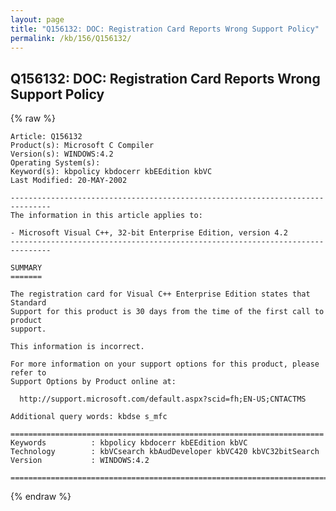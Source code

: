 ```yaml
---
layout: page
title: "Q156132: DOC: Registration Card Reports Wrong Support Policy"
permalink: /kb/156/Q156132/
---
```


## Q156132: DOC: Registration Card Reports Wrong Support Policy

{% raw %}

	Article: Q156132
	Product(s): Microsoft C Compiler
	Version(s): WINDOWS:4.2
	Operating System(s): 
	Keyword(s): kbpolicy kbdocerr kbEEdition kbVC
	Last Modified: 20-MAY-2002
	
	-------------------------------------------------------------------------------
	The information in this article applies to:
	
	- Microsoft Visual C++, 32-bit Enterprise Edition, version 4.2 
	-------------------------------------------------------------------------------
	
	SUMMARY
	=======
	
	The registration card for Visual C++ Enterprise Edition states that Standard
	Support for this product is 30 days from the time of the first call to product
	support.
	
	This information is incorrect.
	
	For more information on your support options for this product, please refer to
	Support Options by Product online at:
	
	  http://support.microsoft.com/default.aspx?scid=fh;EN-US;CNTACTMS
	
	Additional query words: kbdse s_mfc
	
	======================================================================
	Keywords          : kbpolicy kbdocerr kbEEdition kbVC 
	Technology        : kbVCsearch kbAudDeveloper kbVC420 kbVC32bitSearch
	Version           : WINDOWS:4.2
	
	=============================================================================
	

{% endraw %}
